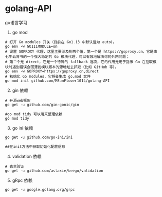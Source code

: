 # golang-API
go语言学习

1. go mod
```shell script
# 打开 Go modules 开关（目前在 Go1.13 中默认值为 auto）。   
go env -w GO111MODULE=on  
# 设置 GOPROXY 代理，这里主要涉及到两个值，第一个是 https://goproxy.cn，它是由七牛云背书的一个强大稳定的 Go 模块代理，可以有效地解决你的外网问题；
# 第二个是 direct，它是一个特殊的 fallback 选项，它的作用是用于指示 Go 在拉取模块时遇到错误会回源到模块版本的源地址去抓取（比如 GitHub 等）。
go env -w GOPROXY=https://goproxy.cn,direct  
# 初始化 Go modules，它将会生成 go.mod 文件
go mod init github.com/MSunFlower1014/golang-API  
```

2. gin 依赖  
```shell script
# 开源web框架
go get -u github.com/gin-gonic/gin

#go mod tidy 可以用来整理依赖
go mod tidy
```

3. go ini 依赖  
```shell script
go get -u github.com/go-ini/ini

##在init方法中获取初始化配置信息

```

4. validation 依赖
```shell script
# 表单验证
go get -u github.com/astaxie/beego/validation
```

5. gRpc 依赖
```shell script
go get -u google.golang.org/grpc
```